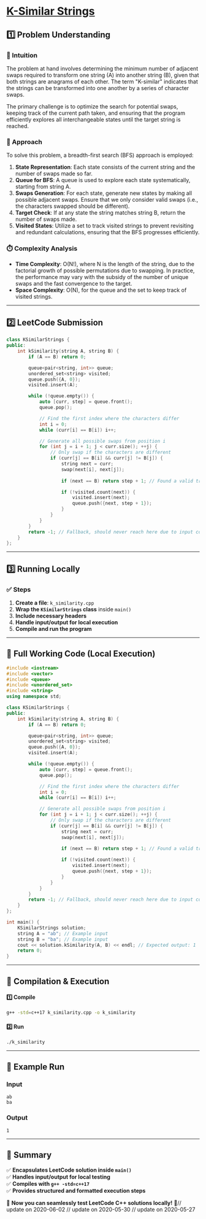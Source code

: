 # **[K-Similar Strings](https://leetcode.com/problems/k-similar-strings/description/)**  

## **1️⃣ Problem Understanding**  
### **📌 Intuition**  
The problem at hand involves determining the minimum number of adjacent swaps required to transform one string (A) into another string (B), given that both strings are anagrams of each other. The term "K-similar" indicates that the strings can be transformed into one another by a series of character swaps.

The primary challenge is to optimize the search for potential swaps, keeping track of the current path taken, and ensuring that the program efficiently explores all interchangeable states until the target string is reached.

### **🚀 Approach**  
To solve this problem, a breadth-first search (BFS) approach is employed:

1. **State Representation**: Each state consists of the current string and the number of swaps made so far.
2. **Queue for BFS**: A queue is used to explore each state systematically, starting from string A.
3. **Swaps Generation**: For each state, generate new states by making all possible adjacent swaps. Ensure that we only consider valid swaps (i.e., the characters swapped should be different).
4. **Target Check**: If at any state the string matches string B, return the number of swaps made.
5. **Visited States**: Utilize a set to track visited strings to prevent revisiting and redundant calculations, ensuring that the BFS progresses efficiently.

### **⏱️ Complexity Analysis**  
- **Time Complexity**: O(N!), where N is the length of the string, due to the factorial growth of possible permutations due to swapping. In practice, the performance may vary with the subsidy of the number of unique swaps and the fast convergence to the target.
- **Space Complexity**: O(N), for the queue and the set to keep track of visited strings.

---  

## **2️⃣ LeetCode Submission**  
```cpp
class KSimilarStrings {
public:
    int kSimilarity(string A, string B) {
        if (A == B) return 0;

        queue<pair<string, int>> queue;
        unordered_set<string> visited;
        queue.push({A, 0});
        visited.insert(A);

        while (!queue.empty()) {
            auto [curr, step] = queue.front();
            queue.pop();

            // Find the first index where the characters differ
            int i = 0;
            while (curr[i] == B[i]) i++;

            // Generate all possible swaps from position i
            for (int j = i + 1; j < curr.size(); ++j) {
                // Only swap if the characters are different
                if (curr[j] == B[i] && curr[j] != B[j]) {
                    string next = curr;
                    swap(next[i], next[j]);
                    
                    if (next == B) return step + 1; // Found a valid transformation

                    if (!visited.count(next)) {
                        visited.insert(next);
                        queue.push({next, step + 1});
                    }
                }
            }
        }
        return -1; // Fallback, should never reach here due to input constraints.
    }
};
```  

---  

## **3️⃣ Running Locally**  
### **✅ Steps**  
1. **Create a file**: `k_similarity.cpp`  
2. **Wrap the `KSimilarStrings` class** inside `main()`  
3. **Include necessary headers**  
4. **Handle input/output for local execution**  
5. **Compile and run the program**  

---  

## **📝 Full Working Code (Local Execution)**  
```cpp
#include <iostream>
#include <vector>
#include <queue>
#include <unordered_set>
#include <string>
using namespace std;

class KSimilarStrings {
public:
    int kSimilarity(string A, string B) {
        if (A == B) return 0;

        queue<pair<string, int>> queue;
        unordered_set<string> visited;
        queue.push({A, 0});
        visited.insert(A);

        while (!queue.empty()) {
            auto [curr, step] = queue.front();
            queue.pop();

            // Find the first index where the characters differ
            int i = 0;
            while (curr[i] == B[i]) i++;

            // Generate all possible swaps from position i
            for (int j = i + 1; j < curr.size(); ++j) {
                // Only swap if the characters are different
                if (curr[j] == B[i] && curr[j] != B[j]) {
                    string next = curr;
                    swap(next[i], next[j]);
                    
                    if (next == B) return step + 1; // Found a valid transformation

                    if (!visited.count(next)) {
                        visited.insert(next);
                        queue.push({next, step + 1});
                    }
                }
            }
        }
        return -1; // Fallback, should never reach here due to input constraints.
    }
};

int main() {
    KSimilarStrings solution;
    string A = "ab"; // Example input
    string B = "ba"; // Example input
    cout << solution.kSimilarity(A, B) << endl; // Expected output: 1
    return 0;
}
```  

---  

## **🔧 Compilation & Execution**  
#### **1️⃣ Compile**  
```bash
g++ -std=c++17 k_similarity.cpp -o k_similarity
```  

#### **2️⃣ Run**  
```bash
./k_similarity
```  

---  

## **🎯 Example Run**  
### **Input**  
```
ab
ba
```  
### **Output**  
```
1
```  

---  

## **📌 Summary**  
✅ **Encapsulates LeetCode solution inside `main()`**  
✅ **Handles input/output for local testing**  
✅ **Compiles with `g++ -std=c++17`**  
✅ **Provides structured and formatted execution steps**  

🚀 **Now you can seamlessly test LeetCode C++ solutions locally!** 🚀// update on 2020-06-02
// update on 2020-05-30
// update on 2020-05-27
